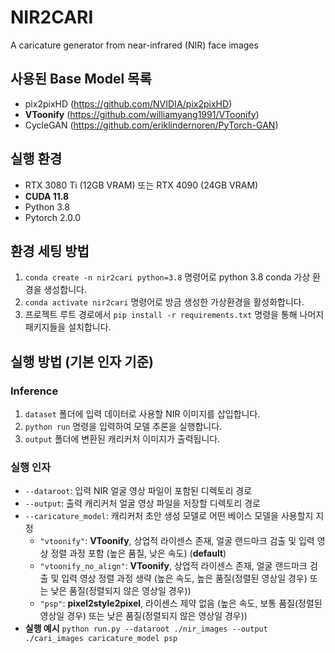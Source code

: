 # NIR2CARI
A caricature generator from near-infrared (NIR) face images

## 사용된 Base Model 목록
- pix2pixHD (https://github.com/NVIDIA/pix2pixHD)
- **VToonify** (https://github.com/williamyang1991/VToonify)
- CycleGAN (https://github.com/eriklindernoren/PyTorch-GAN)

## 실행 환경
- RTX 3080 Ti (12GB VRAM) 또는 RTX 4090 (24GB VRAM)
- **CUDA 11.8**
- Python 3.8
- Pytorch 2.0.0

## 환경 세팅 방법
1. `conda create -n nir2cari python=3.8` 명령어로 python 3.8 conda 가상 환경을 생성합니다.
2. `conda activate nir2cari` 명령어로 방금 생성한 가상환경을 활성화합니다.
3. 프로젝트 루트 경로에서 `pip install -r requirements.txt` 명령을 통해 나머지 패키지들을 설치합니다.

## 실행 방법 (기본 인자 기준)
### Inference
1. `dataset` 폴더에 입력 데이터로 사용할 NIR 이미지를 삽입합니다.
2. `python run` 명령을 입력하여 모델 추론을 실행합니다.
3. `output` 폴더에 변환된 캐리커처 이미지가 출력됩니다.

### 실행 인자
- `--dataroot`: 입력 NIR 얼굴 영상 파일이 포함된 디렉토리 경로
- `--output`: 출력 캐리커처 얼굴 영상 파일을 저장할 디렉토리 경로
- `--caricature_model`: 캐리커처 초안 생성 모델로 어떤 베이스 모델을 사용할지 지정
  - `"vtoonify"`: **VToonify**, 상업적 라이센스 존재, 얼굴 랜드마크 검출 및 입력 영상 정렬 과정 포함 (높은 품질, 낮은 속도) (**default**)
  - `"vtoonify_no_align"`: **VToonify**, 상업적 라이센스 존재, 얼굴 랜드마크 검출 및 입력 영상 정렬 과정 생략 (높은 속도, 높은 품질(정렬된 영상일 경우) 또는 낮은 품질(정렬되지 않은 영상일 경우))
  - `"psp"`: **pixel2style2pixel**, 라이센스 제약 없음 (높은 속도, 보통 품질(정렬된 영상일 경우) 또는 낮은 품질(정렬되지 않은 영상일 경우))
- **실행 예시**
  `python run.py --dataroot ./nir_images --output ./cari_images caricature_model psp`
